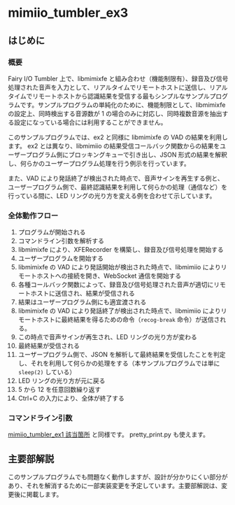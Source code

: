 # mimiio_tumbler_ex3

## はじめに

### 概要

Fairy I/O Tumbler 上で、libmimixfe と組み合わせ（機能制限有）、録音及び信号処理された音声を入力として、リアルタイムでリモートホストに送信し、リアルタイムでリモートホストから認識結果を受信する最もシンプルなサンプルプログラムです。サンプルプログラムの単純化のために、機能制限として、libmimixfe の設定上、同時検出する音源数が 1 の場合のみに対応し、同時複数音源を抽出する設定になっている場合には利用することができません。

このサンプルプログラムでは、ex2 と同様に libmimixfe の VAD の結果を利用します。 ex2 とは異なり、libmimiio の結果受信コールバック関数からの結果をユーザープログラム側にブロッキングキューで引き出し、JSON 形式の結果を解釈し、何らかのユーザープログラム処理を行う例示を行っています。

また、VAD により発話終了が検出された時点で、音声サインを再生する例と、ユーザープログラム側で、最終認識結果を利用して何らかの処理（通信など）を行っている間に、LED リングの光り方を変える例を合わせて示しています。

### 全体動作フロー

1. プログラムが開始される
2. コマンドライン引数を解析する
3. libmimixfe により、XFERecorder を構築し、録音及び信号処理を開始する
4. ユーザープログラムを開始する
5. libmimixfe の VAD により発話開始が検出された時点で、libmimiio によりリモートホストへの接続を開き、WebSocket 通信を開始する
6. 各種コールバック関数によって、録音及び信号処理された音声が適切にリモートホストに送信され、結果が受信される
7. 結果はユーザープログラム側にも適宜渡される
8. libmimixfe の VAD により発話終了が検出された時点で、libmimiio によりリモートホストに最終結果を得るための命令（`recog-break` 命令）が送信される。
9. この時点で音声サインが再生され、LED リングの光り方が変わる
10. 最終結果が受信される
11. ユーザープログラム側で、JSON を解析して最終結果を受信したことを判定し、それを利用して何らかの処理をする（本サンプルプログラムでは単に `sleep(2)` している）
12. LED リングの光り方が元に戻る
13. 5 から 12 を任意回数繰り返す
14. Ctrl+C の入力により、全体が終了する

### コマンドライン引数

[mimiio_tumbler_ex1 該当箇所](https://github.com/FairyDevicesRD/libmimiio/tree/master/examples/mimiio_tumbler/mimiio_tumbler_ex1#%E3%82%B3%E3%83%9E%E3%83%B3%E3%83%89%E3%83%A9%E3%82%A4%E3%83%B3%E5%BC%95%E6%95%B0) と同様です。 pretty_print.py も使えます。

## 主要部解説

このサンプルプログラムでも問題なく動作しますが、設計が分かりにくい部分があり、それを解消するために一部実装変更を予定しています。主要部解説は、変更後に掲載します。





